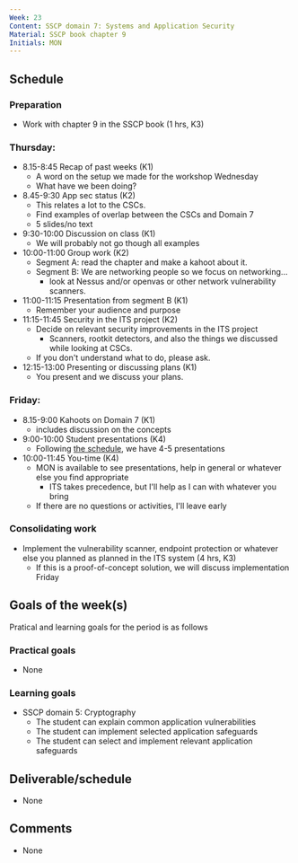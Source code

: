 ```yaml
---
Week: 23
Content: SSCP domain 7: Systems and Application Security
Material: SSCP book chapter 9
Initials: MON
---
```


## Schedule

### Preparation
* Work with chapter 9 in the SSCP book (1 hrs, K3)

### Thursday:
* 8.15-8:45 Recap of past weeks (K1)
  * A word on the setup we made for the workshop Wednesday
  * What have we been doing?
* 8.45-9:30 App sec status (K2)
  * This relates a lot to the CSCs.
  * Find examples of overlap between the CSCs and Domain 7
  * 5 slides/no text
* 9:30-10:00 Discussion on class (K1)
  * We will probably not go though all examples
* 10:00-11:00 Group work (K2)
  * Segment A: read the chapter and make a kahoot about it.
  * Segment B: We are networking people so we focus on networking...
    * look at Nessus and/or openvas or other network vulnerability scanners.
* 11:00-11:15 Presentation from segment B (K1)
  * Remember your audience and purpose
* 11:15-11:45 Security in the ITS project (K2)
  * Decide on relevant security improvements in the ITS project
    * Scanners, rootkit detectors, and also the things we discussed while looking at CSCs.
  * If you don't understand what to do, please ask.
* 12:15-13:00 Presenting or discussing plans (K1)
  * You present and we discuss your plans.
  
### Friday:
* 8.15-9:00 Kahoots on Domain 7 (K1)
  * includes discussion on the concepts
* 9:00-10:00 Student presentations (K4)
  * Following [the schedule](https://fronter.com/eal/links/files.phtml/1261825527$31048836$/2nd+Semester/IT+Security/ITT2+ITS+presentations.pdf), we have 4-5 presentations
* 10:00-11:45 You-time (K4)
  * MON is available to see presentations, help in general or whatever else you find appropriate
    * ITS takes precedence, but I'll help as I can with whatever you bring
  * If there are no questions or activities, I'll leave early

### Consolidating work
* Implement the vulnerability scanner, endpoint protection or whatever else you planned as planned in the ITS system (4 hrs, K3)
  * If this is a proof-of-concept solution, we will discuss implementation Friday

## Goals of the week(s)
Pratical and learning goals for the period is as follows

### Practical goals
* None

### Learning goals
* SSCP domain 5: Cryptography
  * The student can explain common application vulnerabilities
  * The student can implement selected application safeguards
  * The student can select and implement relevant application safeguards

## Deliverable/schedule
* None

## Comments
* None

